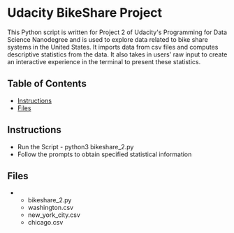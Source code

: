# Udacity BikeShare Project

This Python script is written for Project 2 of Udacity's Programming for Data Science Nanodegree and is used to explore data related to bike share systems in the United States. It imports data from csv files and computes descriptive statistics from the data. It also takes in users' raw input to create an interactive experience in the terminal to present these statistics.

## Table of Contents

* [Instructions](#instructions)
* [Files](#creators)

## Instructions

* Run the Script - python3 bikeshare_2.py
* Follow the prompts to obtain specified statistical information

## Files

*
    - bikeshare_2.py
    - washington.csv
    - new_york_city.csv
    - chicago.csv
